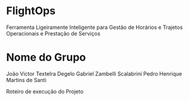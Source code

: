 # FlightOps
Ferramenta Ligeiramente Inteligente para Gestão de Horários e Trajetos Operacionais e Prestação de Serviços 

# Nome do Grupo
João Victor TexteIra Degelo
Gabriel Zambelli Scalabrini
Pedro Henrique Martins de Santi

Roteiro de execução do Projeto

